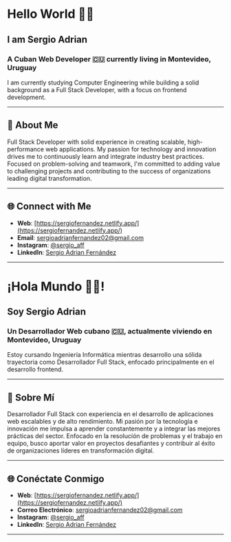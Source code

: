 
# Hello World 👋🏻

## I am Sergio Adrian

### A Cuban Web Developer 🇨🇺 currently living in Montevideo, Uruguay

I am currently studying Computer Engineering while building a solid background as a Full Stack Developer, with a focus on frontend development.

---

## 🚀 About Me

Full Stack Developer with solid experience in creating scalable, high-performance web applications. My passion for technology and innovation drives me to continuously learn and integrate industry best practices. Focused on problem-solving and teamwork, I'm committed to adding value to challenging projects and contributing to the success of organizations leading digital transformation.

---

## 🌐 Connect with Me

- **Web**: [https://sergiofernandez.netlify.app/](https://sergiofernandez.netlify.app/)
- **Email**: [sergioadrianfernandez02@gmail.com](mailto:sergioadrianfernandez02@gmail.com)
- **Instagram**: [@sergio_aff](https://www.instagram.com/sergio_aff)
- **LinkedIn**: [Sergio Adrian Fernández](https://www.linkedin.com/in/sergio-adrian-fernández)

---

# ¡Hola Mundo 👋🏻!

## Soy Sergio Adrian

### Un Desarrollador Web cubano 🇨🇺, actualmente viviendo en Montevideo, Uruguay

Estoy cursando Ingeniería Informática mientras desarrollo una sólida trayectoria como Desarrollador Full Stack, enfocado principalmente en el desarrollo frontend.

---

## 🚀 Sobre Mí

Desarrollador Full Stack con experiencia en el desarrollo de aplicaciones web escalables y de alto rendimiento. Mi pasión por la tecnología e innovación me impulsa a aprender constantemente y a integrar las mejores prácticas del sector. Enfocado en la resolución de problemas y el trabajo en equipo, busco aportar valor en proyectos desafiantes y contribuir al éxito de organizaciones líderes en transformación digital.

---

## 🌐 Conéctate Conmigo

- **Web**: [https://sergiofernandez.netlify.app/](https://sergiofernandez.netlify.app/)
- **Correo Electrónico**: [sergioadrianfernandez02@gmail.com](mailto:sergioadrianfernandez02@gmail.com)
- **Instagram**: [@sergio_aff](https://www.instagram.com/sergio_aff)
- **LinkedIn**: [Sergio Adrian Fernández](https://www.linkedin.com/in/sergio-adrian-fernández)

---
